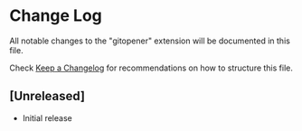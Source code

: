 # Change Log

All notable changes to the "gitopener" extension will be documented in this file.

Check [Keep a Changelog](http://keepachangelog.com/) for recommendations on how to structure this file.

## [Unreleased]

- Initial release